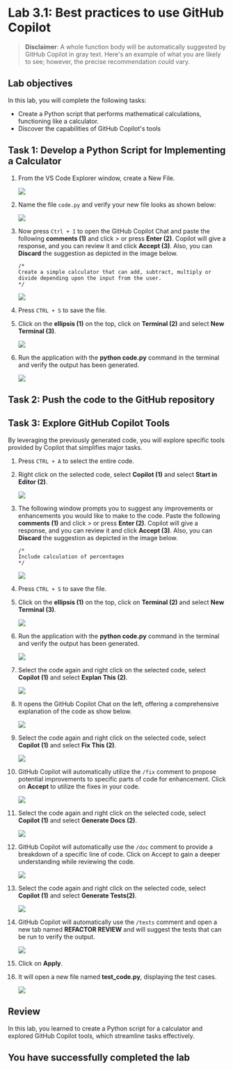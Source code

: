 # Lab 3.1: Best practices to use GitHub Copilot

>**Disclaimer**: A whole function body will be automatically suggested by GitHub Copilot in gray text. Here's an example of what you are likely to see; however, the precise recommendation could vary.

## Lab objectives

In this lab, you will complete the following tasks:

- Create a Python script that performs mathematical calculations, functioning like a calculator.
- Discover the capabilities of GitHub Copilot's tools

## Task 1:  Develop a Python Script for Implementing a Calculator

1. From the VS Code Explorer window, create a New File.

   ![](../media/py10.png)

1. Name the file `code.py` and verify your new file looks as shown below:

   ![](../media/py1.png)

1. Now press `Ctrl + I` to open the GitHub Copilot Chat and paste the following **comments (1)** and click > or press **Enter (2)**. Copilot will give a response, and you can review it and click **Accept (3)**. Also, you can **Discard** the suggestion as depicted in the image below. 
   ```
   /*
   Create a simple calculator that can add, subtract, multiply or divide depending upon the input from the user.
   */
   ```

   ![](../media/py2.png)

1. Press `CTRL + S` to save the file.

1. Click on the **ellipsis (1)** on the top, click on **Terminal (2)** and select **New Terminal (3)**.

   ![](../media/openterminal.png)

1. Run the application with the **python code.py** command in the terminal and verify the output has been generated.

   ![](../media/py3.png)   

## Task 2: Push the code to the GitHub repository


## Task 3: Explore GitHub Copilot Tools

By leveraging the previously generated code, you will explore specific tools provided by Copilot that simplifies major tasks.

1. Press `CTRL + A` to select the entire code.

1. Right click on the selected code, select **Copilot (1)** and select **Start in Editor (2)**.

      ![](../media/py11.png)

1. The following window prompts you to suggest any improvements or enhancements you would like to make to the code. Paste the following **comments (1)** and click > or press **Enter (2)**. Copilot will give a response, and you can review it and click **Accept (3)**. Also, you can **Discard** the suggestion as depicted in the image below.

   ```
   /*
   Include calculation of percentages
   */
   ```

   ![](../media/py4.png)

1. Press `CTRL + S` to save the file.

1. Click on the **ellipsis (1)** on the top, click on **Terminal (2)** and select **New Terminal (3)**.

      ![](../media/openterminal.png)
   
1. Run the application with the **python code.py** command in the terminal and verify the output has been generated.

      ![](../media/py5.png)

1. Select the code again and right click on the selected code, select **Copilot (1)** and select **Explan This (2)**.

   ![](../media/py12.png)

1. It opens the GitHub Copilot Chat on the left, offering a comprehensive explanation of the code as show below.

      ![](../media/py6.png)

1. Select the code again and right click on the selected code, select **Copilot (1)** and select **Fix This (2)**.

   ![](../media/py13.png)

1. GitHub Copilot will automatically utilize the `/fix` comment to propose potential improvements to specific parts of code for enhancement. Click on **Accept** to utilize the fixes in your code.

      ![](../media/py7.png)

1. Select the code again and right click on the selected code, select **Copilot (1)** and select **Generate Docs (2)**.

      ![](../media/py14.png)

1. GitHub Copilot will automatically use the `/doc` comment to provide a breakdown of a specific line of code. Click on Accept to gain a deeper understanding while reviewing the code.

      ![](../media/py8.png)

1. Select the code again and right click on the selected code, select **Copilot (1)** and select **Generate Tests(2)**.

      ![](../media/py15.png)

1. GitHub Copilot will automatically use the `/tests` comment and open a new tab named **REFACTOR REVIEW** and will suggest the tests that can be run to verify the output.

      ![](../media/py9.png)

1. Click on **Apply**.

1. It will open a new file named **test_code.py**, displaying the test cases.

      ![](../media/py20.png)

## Review
In this lab, you learned to create a Python script for a calculator and explored GitHub Copilot tools, which streamline tasks effectively.
  
## You have successfully completed the lab
